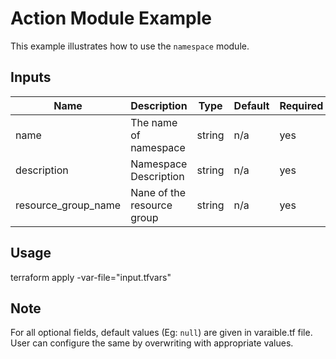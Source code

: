 # Action Module Example

This example illustrates how to use the `namespace` module.

<!-- BEGINNING OF PRE-COMMIT-TERRAFORM DOCS HOOK -->

## Inputs

| Name                              | Description                                           | Type   | Default | Required |
|-----------------------------------|-------------------------------------------------------|--------|---------|----------|
| name | The name of namespace | string | n/a | yes |
| description | Namespace Description | string | n/a | yes |
| resource\_group\_name | Nane of the resource group | string | n/a | yes |

<!-- END OF PRE-COMMIT-TERRAFORM DOCS HOOK -->

## Usage

terraform apply -var-file="input.tfvars"

## Note

For all optional fields, default values (Eg: `null`) are given in varaible.tf file. User can configure the same by overwriting with appropriate values.